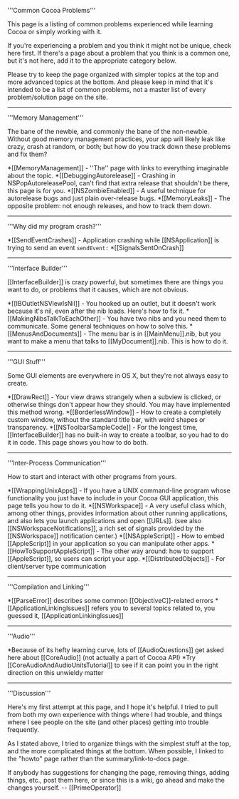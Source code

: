'''Common Cocoa Problems'''

This page is a listing of common problems experienced while learning Cocoa or simply working with it.

If you're experiencing a problem and you think it might not be unique, check here first. If there's a page about a problem that you think is a common one, but it's not here, add it to the appropriate category below.

Please try to keep the page organized with simpler topics at the top and more advanced topics at the bottom. And please keep in mind that it's intended to be a list of common problems, not a master list of every problem/solution page on the site.

----

'''Memory Management'''

The bane of the newbie, and commonly the bane of the non-newbie. Without good memory management practices, your app will likely leak like crazy, crash at random, or both; but how do you track down these problems and fix them?


*[[MemoryManagement]] - ''The'' page with links to everything imaginable about the topic.
*[[DebuggingAutorelease]] - Crashing in NSP<nowiki/>opAutoreleasePool, can't find that extra release that shouldn't be there, this page is for you.
*[[NSZombieEnabled]] - A useful technique for autorelease bugs and just plain over-release bugs.
*[[MemoryLeaks]] - The opposite problem: not enough releases, and how to track them down.


----
'''Why did my program crash?'''

*[[SendEventCrashes]] - Application crashing while [[NSApplication]] is trying to send an event <code>sendEvent:</code>
*[[SignalsSentOnCrash]]


----

'''Interface Builder'''

[[InterfaceBuilder]] is crazy powerful, but sometimes there are things you want to do, or problems that it causes, which are not obvious.


*[[IBOutletNSViewIsNil]] - You hooked up an outlet, but it doesn't work because it's nil, even after the nib loads. Here's how to fix it.
*[[MakingNibsTalkToEachOther]] - You have two nibs and you need them to communicate. Some general techniques on how to solve this.
*[[MenusAndDocuments]] - The menu bar is in [[MainMenu]].nib, but you want to make a menu that talks to [[MyDocument]].nib. This is how to do it.


----

'''GUI Stuff'''

Some GUI elements are everywhere in OS X, but they're not always easy to create.


*[[DrawRect]] - Your view draws strangely when a subview is clicked, or otherwise things don't appear how they should. You may have implemented this method wrong.
*[[BorderlessWindow]] - How to create a completely custom window, without the standard title bar, with weird shapes or transparency.
*[[NSToolbarSampleCode]] - For the longest time, [[InterfaceBuilder]] has no built-in way to create a toolbar, so you had to do it in code. This page shows you how to do both.


----

'''Inter-Process Communication'''

How to start and interact with other programs from yours.


*[[WrappingUnixApps]] - If you have a UNIX command-line program whose functionality you just have to include in your Cocoa GUI application, this page tells you how to do it.
*[[NSWorkspace]] - A very useful class which, among other things, provides information about other running applications, and also lets you launch applications and open [[URLs]]. (see also [[NSWorkspaceNotifications]], a rich set of signals provided by the [[NSWorkspace]] notification center.)
*[[NSAppleScript]] - How to embed [[AppleScript]] in your application so you can manipulate other apps.
*[[HowToSupportAppleScript]] - The other way around: how to support [[AppleScript]], so users can script your app.
*[[DistributedObjects]] - For client/server type communication


----

'''Compilation and Linking'''


*[[ParseError]] describes some common [[ObjectiveC]]-related errors
*[[ApplicationLinkingIssues]] refers you to several topics related to, you guessed it, [[ApplicationLinkingIssues]]


----

'''Audio'''


*Because of its hefty learning curve, lots of [[AudioQuestions]] get asked here about [[CoreAudio]] (not actually a part of Cocoa API)
*Try [[CoreAudioAndAudioUnitsTutorial]] to see if it can point you in the right direction on this unwieldy matter


----

'''Discussion'''

Here's my first attempt at this page, and I hope it's helpful. I tried to pull from both my own experience with things where I had trouble, and things where I see people on the site (and other places) getting into trouble frequently.

As I stated above, I tried to organize things with the simplest stuff at the top, and the more complicated things at the bottom. When possible, I linked to the "howto" page rather than the summary/link-to-docs page.

If anybody has suggestions for changing the page, removing things, adding things, etc., post them here, or since this is a wiki, go ahead and make the changes yourself. -- [[PrimeOperator]]